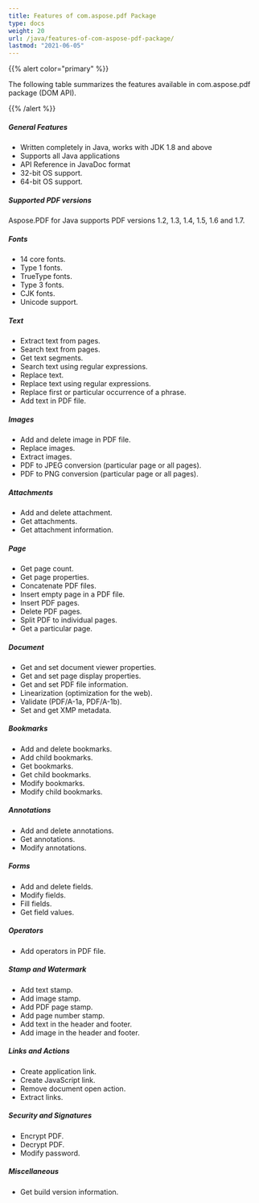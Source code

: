 ```yaml
---
title: Features of com.aspose.pdf Package
type: docs
weight: 20
url: /java/features-of-com-aspose-pdf-package/
lastmod: "2021-06-05"
---
```


{{% alert color="primary" %}}

The following table summarizes the features available in com.aspose.pdf package (DOM API).

{{% /alert %}}
##### **General Features**
- Written completely in Java, works with JDK 1.8 and above
- Supports all Java applications
- API Reference in JavaDoc format
- 32-bit OS support.
- 64-bit OS support.
##### **Supported PDF versions**
Aspose.PDF for Java supports PDF versions 1.2, 1.3, 1.4, 1.5, 1.6 and 1.7.
##### **Fonts**
- 14 core fonts.
- Type 1 fonts.
- TrueType fonts.
- Type 3 fonts.
- CJK fonts.
- Unicode support.
##### **Text**
- Extract text from pages.
- Search text from pages.
- Get text segments.
- Search text using regular expressions.
- Replace text.
- Replace text using regular expressions.
- Replace first or particular occurrence of a phrase.
- Add text in PDF file.
##### **Images**
- Add and delete image in PDF file.
- Replace images.
- Extract images.
- PDF to JPEG conversion (particular page or all pages).
- PDF to PNG conversion (particular page or all pages).
##### **Attachments**
- Add and delete attachment.
- Get attachments.
- Get attachment information.
##### **Page**
- Get page count.
- Get page properties.
- Concatenate PDF files.
- Insert empty page in a PDF file.
- Insert PDF pages.
- Delete PDF pages.
- Split PDF to individual pages.
- Get a particular page.
##### **Document**
- Get and set document viewer properties.
- Get and set page display properties.
- Get and set PDF file information.
- Linearization (optimization for the web).
- Validate (PDF/A-1a, PDF/A-1b).
- Set and get XMP metadata.
##### **Bookmarks**
- Add and delete bookmarks.
- Add child bookmarks.
- Get bookmarks.
- Get child bookmarks.
- Modify bookmarks.
- Modify child bookmarks.
##### **Annotations**
- Add and delete annotations.
- Get annotations.
- Modify annotations.
##### **Forms**
- Add and delete fields.
- Modify fields.
- Fill fields.
- Get field values.
##### **Operators**
- Add operators in PDF file.
##### **Stamp and Watermark**
- Add text stamp.
- Add image stamp.
- Add PDF page stamp.
- Add page number stamp.
- Add text in the header and footer.
- Add image in the header and footer.
##### **Links and Actions**
- Create application link.
- Create JavaScript link.
- Remove document open action.
- Extract links.
##### **Security and Signatures**
- Encrypt PDF.
- Decrypt PDF.
- Modify password.
##### **Miscellaneous**
- Get build version information.

